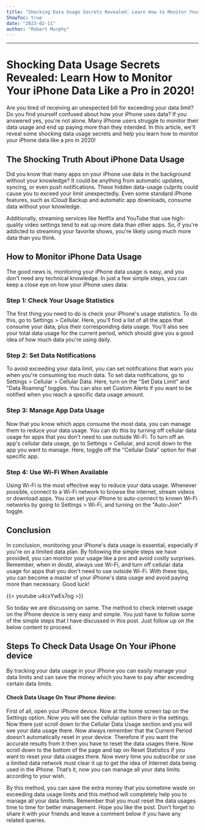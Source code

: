 ```yaml
---
title: "Shocking Data Usage Secrets Revealed: Learn How to Monitor Your iPhone Data Like a Pro in 2020!"
ShowToc: true 
date: "2023-02-11"
author: "Robert Murphy"
---
```

*****
# Shocking Data Usage Secrets Revealed: Learn How to Monitor Your iPhone Data Like a Pro in 2020!


Are you tired of receiving an unexpected bill for exceeding your data limit? Do you find yourself confused about how your iPhone uses data? If you answered yes, you're not alone. Many iPhone users struggle to monitor their data usage and end up paying more than they intended. In this article, we'll reveal some shocking data usage secrets and help you learn how to monitor your iPhone data like a pro in 2020!

## The Shocking Truth About iPhone Data Usage

Did you know that many apps on your iPhone use data in the background without your knowledge? It could be anything from automatic updates, syncing, or even push notifications. These hidden data-usage culprits could cause you to exceed your limit unexpectedly. Even some standard iPhone features, such as iCloud Backup and automatic app downloads, consume data without your knowledge.

Additionally, streaming services like Netflix and YouTube that use high-quality video settings tend to eat up more data than other apps. So, if you're addicted to streaming your favorite shows, you're likely using much more data than you think.

## How to Monitor iPhone Data Usage

The good news is, monitoring your iPhone data usage is easy, and you don't need any technical knowledge. In just a few simple steps, you can keep a close eye on how your iPhone uses data:

### Step 1: Check Your Usage Statistics

The first thing you need to do is check your iPhone's usage statistics. To do this, go to Settings > Cellular. Here, you'll find a list of all the apps that consume your data, plus their corresponding data usage. You'll also see your total data usage for the current period, which should give you a good idea of how much data you're using daily.

### Step 2: Set Data Notifications

To avoid exceeding your data limit, you can set notifications that warn you when you're consuming too much data. To set data notifications, go to Settings > Cellular > Cellular Data. Here, turn on the "Set Data Limit" and "Data Roaming" toggles. You can also set Custom Alerts if you want to be notified when you reach a specific data usage amount.

### Step 3: Manage App Data Usage

Now that you know which apps consume the most data, you can manage them to reduce your data usage. You can do this by turning off cellular data usage for apps that you don't need to use outside Wi-Fi. To turn off an app's cellular data usage, go to Settings > Cellular, and scroll down to the app you want to manage. Here, toggle off the "Cellular Data" option for that specific app.

### Step 4: Use Wi-Fi When Available

Using Wi-Fi is the most effective way to reduce your data usage. Whenever possible, connect to a Wi-Fi network to browse the internet, stream videos or download apps. You can set your iPhone to auto-connect to known Wi-Fi networks by going to Settings > Wi-Fi, and turning on the "Auto-Join" toggle.

## Conclusion

In conclusion, monitoring your iPhone's data usage is essential, especially if you're on a limited data plan. By following the simple steps we have provided, you can monitor your usage like a pro and avoid costly surprises. Remember, when in doubt, always use Wi-Fi, and turn off cellular data usage for apps that you don't need to use outside Wi-Fi. With these tips, you can become a master of your iPhone's data usage and avoid paying more than necessary. Good luck!

{{< youtube u4cxYwEs7og >}} 



So today we are discussing on same. The method to check internet usage on the iPhone device is very easy and simple. You just have to follow some of the simple steps that I have discussed in this post. Just follow up on the below content to proceed.

 
## Steps To Check Data Usage On Your iPhone device


By tracking your data usage in your iPhone you can easily manage your data limits and can save the money which you have to pay after exceeding certain data limits.

 
#### Check Data Usage On Your iPhone device:
 

First of all, open your iPhone device.
Now at the home screen tap on the Settings option.
Now you will see the cellular option there in the settings.
Now there just scroll down to the Cellular Data Usage section and you will see your data usage there. Now always remember that the Current Period doesn’t automatically reset in your device. Therefore if you want the accurate results from it then you have to reset the data usages there.
Now scroll down to the bottom of the page and tap on Reset Statistics if you want to reset your data usages there.
Now every time you subscribe or use a limited data network must clear it up to get the idea of Internet data being used in the iPhone.
That’s it, now you can manage all your data limits according to your wish.



By this method, you can save the extra money that you sometime waste on exceeding data usage limits and this method will completely help you to manage all your data limits. Remember that you must reset the data usages time to time for better management. Hope you like the post. Don’t forget to share it with your friends and leave a comment below if you have any related queries.




